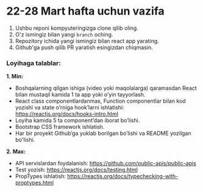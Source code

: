 # 22-28 Mart hafta uchun vazifa

1. Ushbu reponi kompyuteringizga clone qilib oling.
2. O'z ismingiz bilan yangi `branch` oching.
3. Repozitory ichida yangi ismingiz bilan react app yarating.
4. Github'ga push qilib PR yaratish esingizdan chiqmasin.

### Loyihaga talablar:

**1. Min:**

- Boshqalarning qilgan ishiga (video yoki maqolalarga) qaramasdan React bilan mustaqil kamida 1 ta app yoki o’yin tayyorlash.
- React class componentlardanmas, Function componentlar bilan kod yozishi va state o’rniga hook’larni ishlatishi: https://reactjs.org/docs/hooks-intro.html
- Loyiha kamida 5 ta component’dan iborat bo’lishi.
- Bootstrap CSS framework ishlatish.
- Har bir proyekt Github’ga yuklab borilgan bo’lishi va README yozilgan bo'lishi.

**2. Max:**

- API servislardan foydalanish: https://github.com/public-apis/public-apis
- Test yozish: https://reactjs.org/docs/testing.html
- PropTypes ishlatish: https://reactjs.org/docs/typechecking-with-proptypes.html
